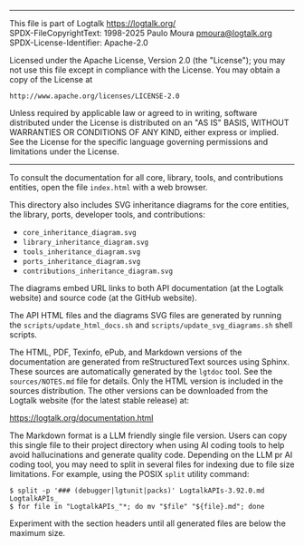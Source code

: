 ________________________________________________________________________

This file is part of Logtalk <https://logtalk.org/>  
SPDX-FileCopyrightText: 1998-2025 Paulo Moura <pmoura@logtalk.org>  
SPDX-License-Identifier: Apache-2.0

Licensed under the Apache License, Version 2.0 (the "License");
you may not use this file except in compliance with the License.
You may obtain a copy of the License at

    http://www.apache.org/licenses/LICENSE-2.0

Unless required by applicable law or agreed to in writing, software
distributed under the License is distributed on an "AS IS" BASIS,
WITHOUT WARRANTIES OR CONDITIONS OF ANY KIND, either express or implied.
See the License for the specific language governing permissions and
limitations under the License.
________________________________________________________________________


To consult the documentation for all core, library, tools, and
contributions entities, open the file `index.html` with a web
browser.

This directory also includes SVG inheritance diagrams for the core
entities, the library, ports, developer tools, and contributions:

- `core_inheritance_diagram.svg`
- `library_inheritance_diagram.svg`
- `tools_inheritance_diagram.svg`
- `ports_inheritance_diagram.svg`
- `contributions_inheritance_diagram.svg`

The diagrams embed URL links to both API documentation (at the Logtalk
website) and source code (at the GitHub website).

The API HTML files and the diagrams SVG files are generated by running
the `scripts/update_html_docs.sh` and `scripts/update_svg_diagrams.sh`
shell scripts.

The HTML, PDF, Texinfo, ePub, and Markdown versions of the documentation
are generated from reStructuredText sources using Sphinx. These sources
are automatically generated by the `lgtdoc` tool. See the `sources/NOTES.md`
file for details. Only the HTML version is included in the sources
distribution. The other versions can be downloaded from the Logtalk website
(for the latest stable release) at:

https://logtalk.org/documentation.html

The Markdown format is a LLM friendly single file version. Users can copy
this single file to their project directory when using AI coding tools to
help avoid hallucinations and generate quality code. Depending on the LLM
pr AI coding tool, you may need to split in several files for indexing due
to file size limitations. For example, using the POSIX `split` utility
command:

	$ split -p '### (debugger|lgtunit|packs)' LogtalkAPIs-3.92.0.md LogtalkAPIs_
	$ for file in "LogtalkAPIs_"*; do mv "$file" "${file}.md"; done

Experiment with the section headers until all generated files are below
the maximum size.
